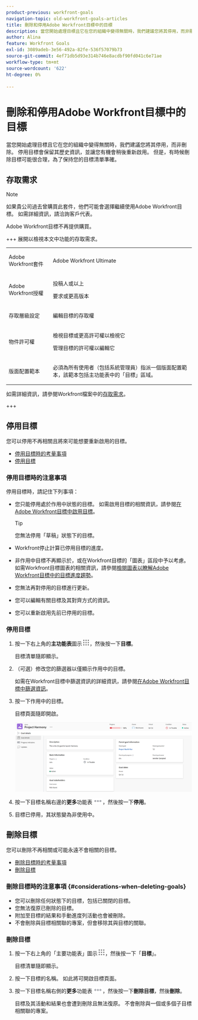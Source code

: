 ```yaml
---
product-previous: workfront-goals
navigation-topic: old-workfront-goals-articles
title: 刪除和停用Adobe Workfront目標中的目標
description: 當您開始處理目標且它在您的組織中變得無關時，我們建議您將其停用，而非刪除。 停用目標會保留其歷史資訊，並讓您有機會稍後重新啟用。 但是，有時候刪除目標可能很合理，為了保持您的目標清單準確。
author: Alina
feature: Workfront Goals
exl-id: 3089adeb-3e56-492a-82fe-536f57079b73
source-git-commit: 4ef71db5d93e314b746e8acdbf90fd041c6e71ae
workflow-type: tm+mt
source-wordcount: '622'
ht-degree: 0%

---
```


# 刪除和停用Adobe Workfront目標中的目標

<!--Audited for P&P only: 10/2025-->

當您開始處理目標且它在您的組織中變得無關時，我們建議您將其停用，而非刪除。 停用目標會保留其歷史資訊，並讓您有機會稍後重新啟用。 但是，有時候刪除目標可能很合理，為了保持您的目標清單準確。

## 存取需求

>[!NOTE]
>
>如果貴公司過去曾購買此套件，他們可能會選擇繼續使用Adobe Workfront目標。 如需詳細資訊，請洽詢客戶代表。
>
>Adobe Workfront目標不再提供購買。

+++ 展開以檢視本文中功能的存取需求。 

<table style="table-layout:auto">
<col>
</col>
<col>
</col>
<tbody>
 <tr>
  <td> <p>Adobe Workfront套件</p> </td> 
   <td> 
   <p>Adobe Workfront Ultimate</p>
   </td> 
  </tr>
 <tr>
 <td role="rowheader">Adobe Workfront授權</td>
 <td>
 <p>投稿人或以上</p>
<p>要求或更高版本</p></td>
 </tr>
  <tr>
 <td role="rowheader">存取層級設定</td>
 <td> <p>編輯目標的存取權</p> </td>
 </tr>
 <tr data-mc-conditions="">
 <td role="rowheader">物件許可權</td>
 <td>
  <div>
  <p>檢視目標或更高許可權以檢視它</p>
  <p>管理目標的許可權以編輯它</p>
  </div> </td>
 </tr>
<tr>
   <td role="rowheader"><p>版面配置範本</p></td>
   <td> <p>必須為所有使用者（包括系統管理員）指派一個版面配置範本，該範本包括主功能表中的「目標」區域。 </p>  
</td>
  </tr>
</tbody>
</table>

如需詳細資訊，請參閱Workfront檔案中的[存取需求](/help/quicksilver/administration-and-setup/add-users/access-levels-and-object-permissions/access-level-requirements-in-documentation.md)。

+++

<!--Old:
<table style="table-layout:auto">
<col>
</col>
<col>
</col>
<tbody>
 <tr> 
   <td role="rowheader">Adobe Workfront plan*</td> 
   <td> 
   <p>For the new plan and license structure:
  <ul><li>An Ultimate plan </li></ul>
   </p>
<p>For the current plan and license structure: 
<ul><li> A Pro or higher </li>
  <li>An Adobe Workfront Goals license in addition to a Workfront license.</li></ul></p>
   </td>  
  </tr>
 <tr>
 <tr>
 <td role="rowheader">Adobe Workfront license*</td>
 <td>
 <p>New license: Contributor or higher</p>
 Or
 <p>Current license: Request or higher</p> <p>For more information, see <a href="../../administration-and-setup/add-users/access-levels-and-object-permissions/wf-licenses.md" class="MCXref xref">Adobe Workfront licenses overview</a>.</p> </td>
 </tr>
 <tr>
 <td role="rowheader">Product*</td>
 <td>
  <p> New product requirement: Workfront</p>
 <p>Or</p>
  <p>Current product requirement: In addition to a Workfront license, you must purchase a license for Adobe Workfront Goals. </p> <p>For information, see <a href="../../workfront-goals/goal-management/access-needed-for-wf-goals.md" class="MCXref xref">Requirements to use Workfront Goals</a>. </p> </td>
 </tr>
 <tr>
 <td role="rowheader">Access level</td>
 <td> <p>Edit access to Goals</p> </td>
 </tr>
 <tr data-mc-conditions="">
 <td role="rowheader">Object permissions</td>
 <td>
  <div>
  <p>View or higher permissions to the goal to view it</p>
  <p>Manage permissions to the goal to edit it</p>
  <p>For information about sharing goals, see <a href="../../workfront-goals/workfront-goals-settings/share-a-goal.md" class="MCXref xref">Share a goal in Workfront Goals</a>. </p>
  </div> </td>
 </tr>
<tr>
   <td role="rowheader"><p>Layout template</p></td>
   <td> <p>All users, including Workfront administrators,  must be assigned a layout template that includes the Goals area in the Main Menu. </p>  
</td>
  </tr>
</tbody>
</table>-->

## 停用目標

您可以停用不再相關且將來可能想要重新啟用的目標。

* [停用目標時的考量事項](#considerations-when-deactivating-goals)
* [停用目標](#deactivate-goals)

### 停用目標時的注意事項

停用目標時，請記住下列事項：

* 您只能停用處於作用中狀態的目標。 如需啟用目標的相關資訊，請參閱[在Adobe Workfront目標中啟用目標](../../workfront-goals/goal-management/activate-goals.md)。

  >[!TIP]
  >
  >您無法停用「草稿」狀態下的目標。

* Workfront停止計算已停用目標的進度。
* 非作用中目標不再顯示於，或在Workfront目標的「圖表」區段中予以考慮。 如需Workfront目標圖表的相關資訊，請參閱[檢閱圖表以瞭解Adobe Workfront目標中的目標進度趨勢](../../workfront-goals/goal-review-and-workfront-goals-sections/review-goal-graphs.md)。

  <!--* The Check-in section. For information about the Check-in page, see [Update goal progress in Adobe Workfront Goals](../../workfront-goals/goal-review-and-workfront-goals-sections/check-in-goals.md). -->

* 您無法再對停用的目標進行更新。
* 您可以編輯有關目標及其對齊方式的資訊。
* 您可以重新啟用先前已停用的目標。

### 停用目標

<!--
Deactivating goals differs depending on which environment you use.

### Deactivate goals in the Production environment


1. Go to the goal that you want to deactivate.

   For example, go to the Goal List and click the name of a goal.

   The Goal Details panel opens on the right.

   >[!TIP]
   >
   >You can open goals from any sections of Workfront Goals.

1. Click the **More icon** ![More icon](assets/more-icon.png), then click **Deactivate**.

   ![Deactivate goal](assets/deactivate-goal-highlighted.png)

   The goal status changes to Inactive. 

1. Click the **X** icon in the upper-right to close Goal Details.
-->

1. 按一下右上角的&#x200B;**主功能表**&#x200B;圖示![主功能表圖示](assets/main-menu-icon.png)，然後按一下&#x200B;**目標**。

   目標清單隨即顯示。

   <!-- Add this when Shell is available to all: or (if available), click the **Main Menu** icon ![Main menu icon](../goal-management/assets/three-line-main-menu-icon.png) in the upper-left corner)
   -->

1. （可選）修改您的篩選器以僅顯示作用中的目標。

   如需在Workfront目標中篩選資訊的詳細資訊，請參閱[在Adobe Workfront目標中篩選資訊](../goal-management/filter-information-wf-goals.md)。

1. 按一下作用中的目標。

   目標頁面隨即開啟。

   ![目標頁面](assets/goal-page-unshimmed.png)

1. 按一下目標名稱右邊的&#x200B;**更多**&#x200B;功能表![更多圖示](assets/more-icon.png)，然後按一下&#x200B;**停用**。

1. 目標已停用，其狀態變為非使用中。

## 刪除目標

您可以刪除不再相關或可能永遠不會相關的目標。

* [刪除目標時的考量事項](#considerations-when-deleting-goals)
* [刪除目標](#delete-goals)

### 刪除目標時的注意事項 {#considerations-when-deleting-goals}

* 您可以刪除任何狀態下的目標，包括已關閉的目標。
* 您無法復原已刪除的目標。
* 附加至目標的結果和手動進度列活動也會被刪除。
* 不會刪除與目標相關聯的專案，但會移除其與目標的關聯。

### 刪除目標

<!--
Deleting  goals differs depending on which environment you use.

#### Delete goals in the Production environment

1. Go to the goal that you want to delete.

   For example, go to the Goal List and click a goal.

   The Goal Details panel opens on the right. 

1. Click the **More icon** ![More icon](assets/more-icon.png), then click **Delete**.

   ![Delete goal](assets/delete-goal-highlighted.png)

1. Click **Yes, delete**.

   The goal is removed from the Goal List and cannot be recovered.
-->

1. 按一下右上角的「主要功能表」圖示![主要功能表圖示](assets/main-menu-icon.png)，然後按一下「**目標**」。

   目標清單隨即顯示。

   <!-- Add this when Shell is available to all: or (if available), click the **Main Menu** icon ![Main menu icon](../goal-management/assets/three-line-main-menu-icon.png) in the upper-left corner)
   -->
1. 按一下目標的名稱。 如此將可開啟目標頁面。
1. 按一下目標名稱右側的&#x200B;**更多**&#x200B;功能表![更多圖示](assets/more-icon.png)，然後按一下&#x200B;**刪除目標**，然後&#x200B;**刪除**。

   目標及其活動和結果也會遭到刪除且無法復原。 不會刪除與一個或多個子目標相關聯的專案。


